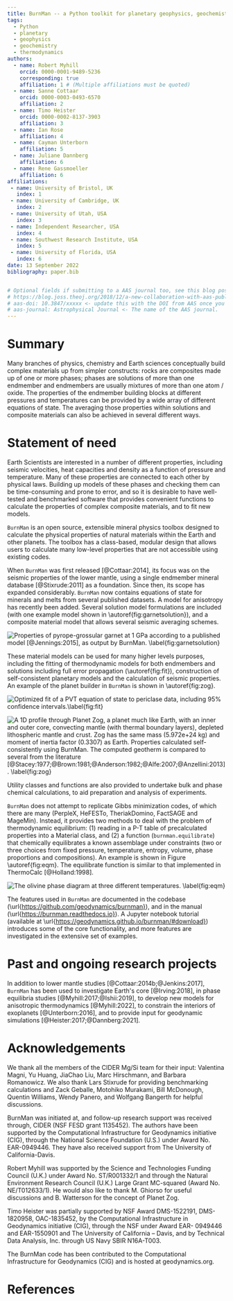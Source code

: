 ```yaml
---
title: BurnMan -- a Python toolkit for planetary geophysics, geochemistry and thermodynamics'
tags:
  - Python
  - planetary
  - geophysics
  - geochemistry
  - thermodynamics
authors:
  - name: Robert Myhill
    orcid: 0000-0001-9489-5236
    corresponding: true
    affiliation: 1 # (Multiple affiliations must be quoted)
  - name: Sanne Cottaar
    orcid: 0000-0003-0493-6570
    affiliation: 2
  - name: Timo Heister
    orcid: 0000-0002-8137-3903
    affiliation: 3
  - name: Ian Rose
    affiliation: 4
  - name: Cayman Unterborn
    affiliation: 5
  - name: Juliane Dannberg
    affiliation: 6
  - name: Rene Gassmoeller
    affiliation: 6
affiliations:
 - name: University of Bristol, UK
   index: 1
 - name: University of Cambridge, UK
   index: 2
 - name: University of Utah, USA
   index: 3
 - name: Independent Researcher, USA
   index: 4
 - name: Southwest Research Institute, USA
   index: 5
 - name: University of Florida, USA
   index: 6
date: 13 September 2022
bibliography: paper.bib


# Optional fields if submitting to a AAS journal too, see this blog post:
# https://blog.joss.theoj.org/2018/12/a-new-collaboration-with-aas-publishing
# aas-doi: 10.3847/xxxxx <- update this with the DOI from AAS once you know it.
# aas-journal: Astrophysical Journal <- The name of the AAS journal.
---
```


# Summary
Many branches of physics, chemistry and Earth sciences conceptually build
complex materials up from simpler constructs: rocks are composites
made up of one or more phases; phases are solutions of more than one endmember
and endmembers are usually mixtures of more than one atom / oxide. The
properties of the endmember building blocks at different pressures and
temperatures can be provided by a wide array of different equations of state.
The averaging those properties within solutions and composite materials
can also be achieved in several different ways.

# Statement of need
Earth Scientists are interested in a number of different properties,
including seismic velocities, heat capacities and density as a function of
pressure and temperature. Many of these properties are connected to each
other by physical laws. Building up models of
these phases and checking them can be time-consuming and prone to error,
and so it is desirable to have well-tested and benchmarked software that
provides convenient functions to calculate the properties of complex
composite materials, and to fit new models.

`BurnMan` is an open source, extensible mineral physics toolbox designed to
calculate the physical properties of natural materials
within the Earth and other planets. The toolbox has a class-based, modular
design that allows users to calculate many low-level properties that
are not accessible using existing codes.

When `BurnMan` was first released [@Cottaar:2014], its focus was on
the seismic properties of the lower mantle, using a single endmember mineral
database [@Stixrude:2011] as a foundation. Since then,
its scope has expanded considerably. 
`BurnMan` now contains equations of state
for minerals and melts from several published datasets. A model for anisotropy
has recently been added. Several solution model formulations are included
(with one example model shown in \autoref{fig:garnetsolution}),
and a composite material model that allows several seismic averaging schemes.


![Properties of pyrope-grossular garnet at 1 GPa according to a published
model [@Jennings:2015], as output by `BurnMan`.
\label{fig:garnetsolution}](figures/mg_ca_gt_properties.png)


These material models can be used for many higher levels purposes,
including the fitting of thermodynamic models for both endmembers
and solutions including full error propagation (\autoref{fig:fit}),
construction of self-consistent planetary models
and the calculation of seismic properties. An example of the
planet builder in `BurnMan` is shown in \autoref{fig:zog}.

![Optimized fit of a PVT equation of state to periclase data, including
95% confidence intervals.\label{fig:fit}](figures/example_fit_eos15.png)

![A 1D profile through Planet Zog, a planet much like Earth, with an
inner and outer core, convecting mantle (with thermal boundary layers),
depleted lithospheric mantle and crust. Zog has the same mass (5.972e+24 kg)
and moment of inertia factor (0.3307) as Earth. Properties calculated
self-consistently using BurnMan. The computed geotherm is compared to
several from the literature
[@Stacey:1977;@Brown:1981;@Anderson:1982;@Alfe:2007;@Anzellini:2013].
\label{fig:zog}](figures/zog.png)

Utility classes and functions are also provided to undertake bulk and 
phase chemical calculations, to aid preparation and analysis of experiments.

`BurnMan` does not attempt to replicate Gibbs minimization codes,
of which there are many (PerpleX, HeFESTo, TheriakDomino, FactSAGE and MageMin).
Instead, it provides two methods to deal with the problem of
thermodynamic equilibrium: (1) reading in a P-T table of precalculated
properties into a Material class, and (2) a function (`burnman.equilibrate`)
that chemically equilibrates a known assemblage under constraints
(two or three choices from fixed pressure, temperature, entropy, volume,
phase proportions and compositions).
An example is shown in Figure \autoref{fig:eqm}.
The equilibrate function is similar to that implemented in ThermoCalc
[@Holland:1998].

![The olivine phase diagram at three different temperatures.
\label{fig:eqm}](figures/olivine_equilibrium.png)

The features used in `BurnMan` are documented in the codebase
(\url{https://github.com/geodynamics/burnman}), and in the
manual (\url{https://burnman.readthedocs.io}). A Jupyter notebook tutorial
(available at \url{https://geodynamics.github.io/burnman/#download})
introduces some of the core functionality, and more features are investigated
in the extensive set of examples.

# Past and ongoing research projects
In addition to lower mantle studies [@Cottaar:2014b;@Jenkins:2017],
`BurnMan` has been used to investigate Earth's core [@Irving:2018],
in phase equilibria studies [@Myhill:2017;@Ishii:2019], to develop new models
for anisotropic thermodynamics [@Myhill:2022], to constrain the interiors
of exoplanets [@Unterborn:2016], and to provide input for geodynamic simulations
[@Heister:2017;@Dannberg:2021]. 

# Acknowledgements
We thank all the members of the CIDER Mg/Si team for their input:
Valentina Magni, Yu Huang, JiaChao Liu, Marc Hirschmann,
and Barbara Romanowicz. We also thank Lars Stixrude for providing benchmarking
calculations and Zack Geballe, Motohiko Murakami, Bill McDonough,
Quentin Williams, Wendy Panero, and Wolfgang Bangerth for helpful discussions.

BurnMan was initiated at, and follow-up research support was received through,
CIDER (NSF FESD grant 1135452). The authors have been supported by the
Computational Infrastructure for Geodynamics initiative (CIG),
through the National Science Foundation (U.S.) under Award No. EAR-0949446.
They have also received support from The University of California-Davis.

Robert Myhill was supported by the Science and Technologies Funding Council
(U.K.) under Award No. ST/R001332/1 and through the
Natural Environment Research Council (U.K.) Large Grant MC-squared
(Award No. NE/T012633/1). He would also like to thank M. Ghiorso for useful
discussions and B. Watterson for the concept of Planet Zog.

Timo Heister was partially supported by NSF Award DMS-1522191, DMS-1820958,
OAC-1835452, by the Computational Infrastructure in Geodynamics initiative
(CIG), through the NSF under Award EAR- 0949446 and EAR-1550901 and
The University of California – Davis, and by Technical Data Analysis, Inc.
through US Navy SBIR N16A-T003.

The BurnMan code has been contributed to the Computational Infrastructure
for Geodynamics (CIG) and is hosted at geodynamics.org.

# References
